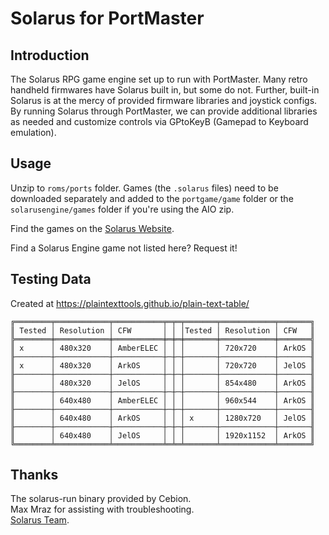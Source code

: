 # Solarus for PortMaster
## Introduction
The Solarus RPG game engine set up to run with PortMaster. Many retro handheld firmwares have Solarus built in, but some do not. Further, built-in Solarus is at the mercy of provided firmware libraries and joystick configs.
By running Solarus through PortMaster, we can provide additional libraries as needed and customize controls via GPtoKeyB (Gamepad to Keyboard emulation).

## Usage
Unzip to `roms/ports` folder. Games (the `.solarus` files) need to be downloaded separately and added to the `portgame/game` folder or the `solarusengine/games` folder if you're using the AIO zip.  

Find the games on the [Solarus Website](https://solarus-games.org/games/).  

Find a Solarus Engine game not listed here? Request it!  

## Testing Data
Created at https://plaintexttools.github.io/plain-text-table/
```
╔════════╤════════════╤═══════════╤═╤═╤═══════╤════════════╤═══════╗
║ Tested │ Resolution │ CFW       │ │ │Tested │ Resolution │ CFW   ║
╠════════╪════════════╪═══════════╪═╪═╪═══════╪════════════╪═══════╣
║ x      │ 480x320    │ AmberELEC │ │ │       │ 720x720    │ ArkOS ║
╟────────┼────────────┼───────────┼─┼─┼───────┼────────────┼───────╢
║ x      │ 480x320    │ ArkOS     │ │ │       │ 720x720    │ JelOS ║
╟────────┼────────────┼───────────┼─┼─┼───────┼────────────┼───────╢
║        │ 480x320    │ JelOS     │ │ │       │ 854x480    │ ArkOS ║
╟────────┼────────────┼───────────┼─┼─┼───────┼────────────┼───────╢
║        │ 640x480    │ AmberELEC │ │ │       │ 960x544    │ ArkOS ║
╟────────┼────────────┼───────────┼─┼─┼───────┼────────────┼───────╢
║        │ 640x480    │ ArkOS     │ │ │ x     │ 1280x720   │ JelOS ║
╟────────┼────────────┼───────────┼─┼─┼───────┼────────────┼───────╢
║        │ 640x480    │ JelOS     │ │ │       │ 1920x1152  │ ArkOS ║
╚════════╧════════════╧═══════════╧═╧═╧═══════╧════════════╧═══════╝
```

## Thanks
The solarus-run binary provided by Cebion.  
Max Mraz for assisting with troubleshooting.  
[Solarus Team](https://solarus-games.org/).
